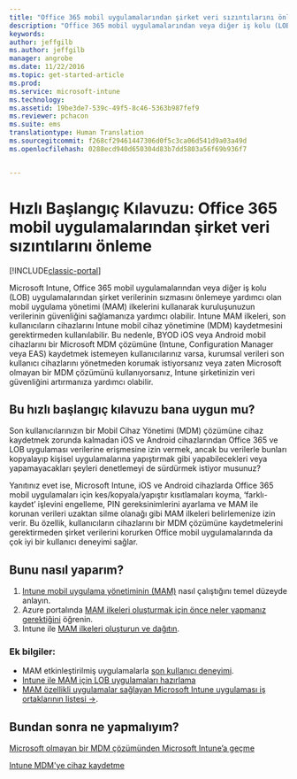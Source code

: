 ```yaml
---
title: "Office 365 mobil uygulamalarından şirket veri sızıntılarını önleme | Microsoft Docs"
description: "Office 365 mobil uygulamalarından veya diğer iş kolu (LOB) uygulamalarından şirket verilerinin sızmasını önlemeye yardımcı olan mobil uygulama yönetimi (MAM) ilkeleri ile kuruluşunuzun verilerinin güvenliğini sağlamak için Intune kullanın."
keywords: 
author: jeffgilb
ms.author: jeffgilb
manager: angrobe
ms.date: 11/22/2016
ms.topic: get-started-article
ms.prod: 
ms.service: microsoft-intune
ms.technology: 
ms.assetid: 19be3de7-539c-49f5-8c46-5363b987fef9
ms.reviewer: pchacon
ms.suite: ems
translationtype: Human Translation
ms.sourcegitcommit: f268cf29461447306d0f5c3ca06d541d9a03a49d
ms.openlocfilehash: 0288ecd940d650304d83b7dd5803a56f69b936f7


---
```


# <a name="quick-start-guide-prevent-company-data-leaks-from-office-365-mobile-apps"></a>Hızlı Başlangıç Kılavuzu: Office 365 mobil uygulamalarından şirket veri sızıntılarını önleme

[!INCLUDE[classic-portal](../includes/classic-portal.md)]

Microsoft Intune, Office 365 mobil uygulamalarından veya diğer iş kolu (LOB) uygulamalarından şirket verilerinin sızmasını önlemeye yardımcı olan mobil uygulama yönetimi (MAM) ilkelerini kullanarak kuruluşunuzun verilerinin güvenliğini sağlamanıza yardımcı olabilir. Intune MAM ilkeleri, son kullanıcıların cihazlarını Intune mobil cihaz yönetimine (MDM) kaydetmesini gerektirmeden kullanılabilir. Bu nedenle, BYOD iOS veya Android mobil cihazlarını bir Microsoft MDM çözümüne (Intune, Configuration Manager veya EAS) kaydetmek istemeyen kullanıcılarınız varsa, kurumsal verileri son kullanıcı cihazlarını yönetmeden korumak istiyorsanız veya zaten Microsoft olmayan bir MDM çözümünü kullanıyorsanız, Intune şirketinizin veri güvenliğini artırmanıza yardımcı olabilir.   

## <a name="is-this-quick-start-guide-right-for-me"></a>Bu hızlı başlangıç kılavuzu bana uygun mu?
Son kullanıcılarınızın bir Mobil Cihaz Yönetimi (MDM) çözümüne cihaz kaydetmek zorunda kalmadan iOS ve Android cihazlarından Office 365 ve LOB uygulaması verilerine erişmesine izin vermek, ancak bu verilerle bunları kopyalayıp kişisel uygulamalarına yapıştırmak gibi yapabilecekleri veya yapamayacakları şeyleri denetlemeyi de sürdürmek istiyor musunuz?

Yanıtınız evet ise, Microsoft Intune, iOS ve Android cihazlarda Office 365 mobil uygulamaları için kes/kopyala/yapıştır kısıtlamaları koyma, ‘farklı-kaydet’ işlevini engelleme, PIN gereksinimlerini ayarlama ve MAM ile korunan verileri uzaktan silme olanağı gibi MAM ilkeleri belirlemenize izin verir.  Bu özellik, kullanıcıların cihazlarını bir MDM çözümüne kaydetmelerini gerektirmeden şirket verilerini korurken Office mobil uygulamalarında da çok iyi bir kullanıcı deneyimi sağlar.

## <a name="how-do-i-do-it"></a>Bunu nasıl yaparım?
1.  [Intune mobil uygulama yönetiminin (MAM)](/intune/deploy-use/protect-app-data-using-mobile-app-management-policies-with-microsoft-intune) nasıl çalıştığını temel düzeyde anlayın.
2.  Azure portalında [MAM ilkeleri oluşturmak için önce neler yapmanız gerektiğini](/intune/deploy-use/get-ready-to-configure-mobile-app-management-policies-with-microsoft-intune) öğrenin.
3.  Intune ile [MAM ilkeleri oluşturun ve dağıtın](/intune/deploy-use/get-ready-to-configure-mobile-app-management-policies-with-microsoft-intune).

### <a name="additional-information"></a>Ek bilgiler:
- MAM etkinleştirilmiş uygulamalarla [son kullanıcı deneyimi](/intune/deploy-use/end-user-experience-for-mam-enabled-apps-with-microsoft-intune).
- [Intune ile MAM için LOB uygulamaları hazırlama](/intune/deploy-use/decide-how-to-prepare-apps-for-mobile-application-management-with-microsoft-intune)
- <a href="https://www.microsoft.com/en-us/cloud-platform/microsoft-intune-partners" target="_blank">MAM özellikli uygulamalar sağlayan Microsoft Intune uygulaması iş ortaklarının listesi &rarr;</a>.

## <a name="what-should-i-do-next"></a>Bundan sonra ne yapmalıyım?
[Microsoft olmayan bir MDM çözümünden Microsoft Intune’a geçme](/intune/deploy-use/migrate-to-intune)

[Intune MDM'ye cihaz kaydetme](/intune/deploy-use/enroll-devices-in-microsoft-intune)



<!--HONumber=Dec16_HO3-->


